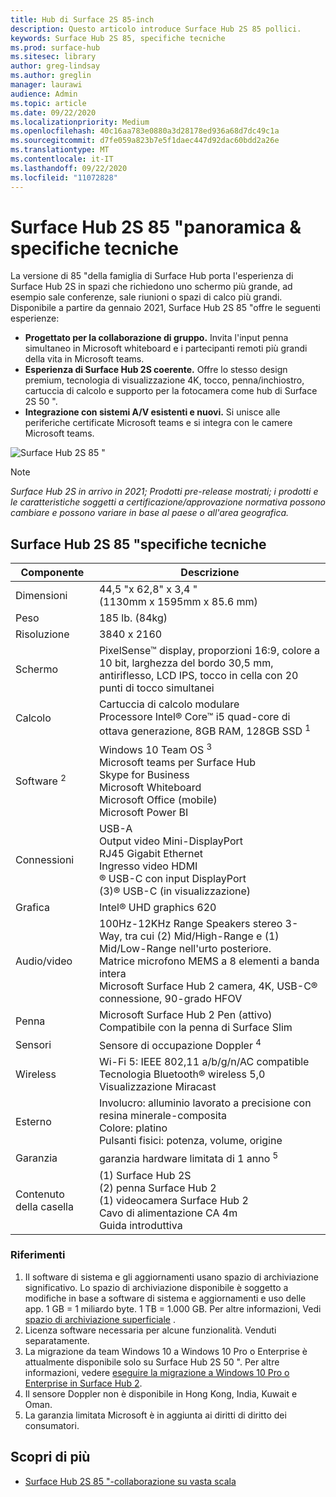 ```yaml
---
title: Hub di Surface 2S 85-inch
description: Questo articolo introduce Surface Hub 2S 85 pollici.
keywords: Surface Hub 2S 85, specifiche tecniche
ms.prod: surface-hub
ms.sitesec: library
author: greg-lindsay
ms.author: greglin
manager: laurawi
audience: Admin
ms.topic: article
ms.date: 09/22/2020
ms.localizationpriority: Medium
ms.openlocfilehash: 40c16aa783e0880a3d28178ed936a68d7dc49c1a
ms.sourcegitcommit: d7fe059a823b7e5f1daec447d92dac60bdd2a26e
ms.translationtype: MT
ms.contentlocale: it-IT
ms.lasthandoff: 09/22/2020
ms.locfileid: "11072828"
---
```

# Surface Hub 2S 85 "panoramica & specifiche tecniche

La versione di 85 "della famiglia di Surface Hub porta l'esperienza di Surface Hub 2S in spazi che richiedono uno schermo più grande, ad esempio sale conferenze, sale riunioni o spazi di calco più grandi. Disponibile a partire da gennaio 2021, Surface Hub 2S 85 "offre le seguenti esperienze:

- **Progettato per la collaborazione di gruppo.** Invita l'input penna simultaneo in Microsoft whiteboard e i partecipanti remoti più grandi della vita in Microsoft teams.
- **Esperienza di Surface Hub 2S coerente.** Offre lo stesso design premium, tecnologia di visualizzazione 4K, tocco, penna/inchiostro, cartuccia di calcolo e supporto per la fotocamera come hub di Surface 2S 50 ".
- **Integrazione con sistemi A/V esistenti e nuovi.** Si unisce alle periferiche certificate Microsoft teams e si integra con le camere Microsoft teams.

![Surface Hub 2S 85 "](images/hub-2s-85.png)

> [!NOTE]
> *Surface Hub 2S in arrivo in 2021; Prodotti pre-release mostrati; i prodotti e le caratteristiche soggetti a certificazione/approvazione normativa possono cambiare e possono variare in base al paese o all'area geografica.*

## Surface Hub 2S 85 "specifiche tecniche

| Componente    | Descrizione                                                                                                                                                                                                                                         |
| ----------------- | --------------------------------------------------------------------------------------------------------------------------------------------------------------------------------------------------------------------------------------------------------- |
| Dimensioni        | 44,5 "x 62,8" x 3,4 "<br>(1130mm x 1595mm x 85.6 mm)                                                                                                                                                                                                        |
| Peso            | 185 lb. (84kg)                                                                                                                                                                                                                                            |
| Risoluzione        | 3840 x 2160                                                                                                                                                                                                                                               |
| Schermo           | PixelSense™ display, proporzioni 16:9, colore a 10 bit, larghezza del bordo 30,5 mm, antiriflesso, LCD IPS, tocco in cella con 20 punti di tocco simultanei                                                                                                           |
| Calcolo           | Cartuccia di calcolo modulare<br>Processore Intel® Core™ i5 quad-core di ottava generazione, 8GB RAM, 128GB SSD <sup> 1</sup>                                                                                                                                                      |
| Software <sup> 2</sup>         | Windows 10 Team OS <sup> 3</sup><br>Microsoft teams per Surface Hub<br>Skype for Business<br>Microsoft Whiteboard<br>Microsoft Office (mobile)<br>Microsoft Power BI                                                                                                   |
| Connessioni       | USB-A<br>Output video Mini-DisplayPort<br>RJ45 Gigabit Ethernet<br>Ingresso video HDMI<br>® USB-C con input DisplayPort<br>(3)® USB-C (in visualizzazione)                                                                                                           |
| Grafica          | Intel® UHD graphics 620                                                                                                                                                                                                                                   |
| Audio/video       | 100Hz-12KHz Range Speakers stereo 3-Way, tra cui (2) Mid/High-Range e (1) Mid/Low-Range nell'urto posteriore. <br>Matrice microfono MEMS a 8 elementi a banda intera<br>Microsoft Surface Hub 2 camera, 4K, USB-C® connessione, 90-grado HFOV |
| Penna               | Microsoft Surface Hub 2 Pen (attivo)<br>Compatibile con la penna di Surface Slim                                                                                                                                                                                       |
| Sensori           | Sensore di occupazione Doppler <sup> 4</sup>                                                                                                                                                                                                                                 |
| Wireless          | Wi-Fi 5: IEEE 802,11 a/b/g/n/AC compatible<br>Tecnologia Bluetooth® wireless 5,0<br>Visualizzazione Miracast                                                                                                                                                      |
| Esterno          | Involucro: alluminio lavorato a precisione con resina minerale-composita<br>Colore: platino<br>Pulsanti fisici: potenza, volume, origine                                                                                                                            |
| Garanzia         | garanzia hardware limitata di 1 anno <sup> 5</sup>                                                                                                                                                                                                                          |
| Contenuto della casella | (1) Surface Hub 2S<br>(2) penna Surface Hub 2<br>(1) videocamera Surface Hub 2<br>Cavo di alimentazione CA 4m<br>Guida introduttiva                                                                                                                                         |

### Riferimenti

1. Il software di sistema e gli aggiornamenti usano spazio di archiviazione significativo. Lo spazio di archiviazione disponibile è soggetto a modifiche in base a software di sistema e aggiornamenti e uso delle app. 1 GB = 1 miliardo byte. 1 TB = 1.000 GB. Per altre informazioni, Vedi [spazio di archiviazione superficiale](https://www.surface.com/storage) .
2. Licenza software necessaria per alcune funzionalità. Venduti separatamente.
3. La migrazione da team Windows 10 a Windows 10 Pro o Enterprise è attualmente disponibile solo su Surface Hub 2S 50 ". Per altre informazioni, vedere [eseguire la migrazione a Windows 10 Pro o Enterprise in Surface Hub 2](https://docs.microsoft.com/surface-hub/surface-hub-2s-migrate-os).
4. Il sensore Doppler non è disponibile in Hong Kong, India, Kuwait e Oman.
5. La garanzia limitata Microsoft è in aggiunta ai diritti di diritto dei consumatori. 

## Scopri di più

- [Surface Hub 2S 85 "-collaborazione su vasta scala](https://techcommunity.microsoft.com/t5/surface-it-pro-blog/surface-hub-2s-85-quot-collaboration-at-a-massive-scale/ba-p/1669717)
